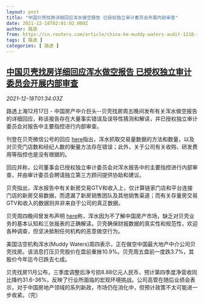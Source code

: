 ```yaml
---
layout: post
title: "中国贝壳找房详细回应浑水做空报告 已授权独立审计委员会开展内部审查"
date: 2021-12-18T02:01:02.000Z
author: 路透
from: https://cn.reuters.com/article/china-ke-muddy-waters-audit-1218-idCNKBS2IX01A
tags: [ 路透 ]
categories: [ 路透 ]
---
```

<!--1639792862000-->
[中国贝壳找房详细回应浑水做空报告 已授权独立审计委员会开展内部审查](https://cn.reuters.com/article/china-ke-muddy-waters-audit-1218-idCNKBS2IX01A)
------

<div>
<div><i>2021-12-18T01:34:03Z</i></div><p>路透上海12月17日 - 中国房产中介巨头--贝壳找房周五晚间发布有关浑水做空报告的详细回应，称该报告存在大量事实错误及误导性猜测和解读，并已授权独立审计委员会对报告中主要指控进行内部审查。</p><p>刊登在贝壳微信公号的回应 <a href="https://mp.weixin.qq.com/s/qP4KFwxiE3tJTFaMvlu2PQ">here</a>指出，浑水抓取交易量数据的方法和数量，以及对贝壳门店数和经纪人数的衡量方法存在错误；此外，关于公司有关收购、研发费用等指控也是没有根据的。</p><p>回应并称，公司董事会已授权独立审计委员会对浑水报告中的主要指控进行内部审查，并由审计委员会聘请独立第三方顾问提供协助和建议。</p><p>贝壳指出，浑水报告中有关新房交易GTV和收入上，仅计算链家门店和平台连接门店的新房交易数据，而遗漏了新房销售团队及其他销售渠道；而有关存量房交易GTV和收入的数据则并非来自于公司的真正数据。</p><p>贝壳周四晚间曾发布声明 <a href="https://mp.weixin.qq.com/s?__biz=MzUyOTc2MzM1Mg==&amp;mid=2247491002&amp;idx=1&amp;sn=0f4ca974005280b8045a0c9bfbdebfbf&amp;chksm=fa5d40cdcd2ac9dbf71abe5190a9c4a1c2eb82fe577a36df722d979b905a24688aefc7129772&amp;mpshare=1&amp;scene=1&amp;srcid=12162UY3A3U030uTpCuMNDX7&amp;sharer_sharetime=1639698745073&amp;sharer_shareid=9cd9c9ab56f66d24bf91a558ccaa08d4&amp;exportkey=AS0meL%2FZsn%2FKhSQgvQvOY2E%3D&amp;pass_ticket=m6P9zc8%2FfYYLNT37htk0Rk7u0D2gN4vNuNZytrcJEaoIJKSUkWJ5IMl0Y2%2Bk5kQ%2F&amp;wx_header=0#rd">here</a>称，浑水因为不了解中国房产市场，缺乏对贝壳业务的基本认知和三张报表的正确解读。贝壳确保财报数据的真实性和规范性，欢迎各种调查，但坚决抵制任何机构的恶意做空行为。</p><p>美国沽空机构浑水(Muddy Waters)周四表示，正在做空中国最大地产中介公司贝壳找房。该消息打压贝壳股价在盘前重挫10.9%。贝壳周五盘前一度跌3.7%，其股价今年迄今已跌去七成。</p><p>贝壳找房11月公布，三季度调整后净亏损8.88亿元人民币，预计第四季度净营收同比降约31.6-36%，反映了行业所面临的宏观环境挑战。公司高管在随后业绩会表示，对于中国房地产领域的系列新政，市场仍在消化中，但预计政策不太可能进一步收紧。（完）</p>
</div>
